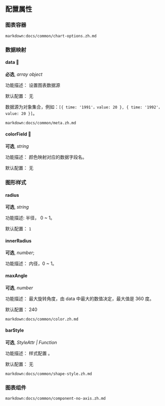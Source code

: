 ## 配置属性

### 图表容器

`markdown:docs/common/chart-options.zh.md`

### 数据映射

#### data 📌

**必选**, _array object_

功能描述： 设置图表数据源

默认配置： 无

数据源为对象集合，例如：`[{ time: '1991'，value: 20 }, { time: '1992'，value: 20 }]`。

`markdown:docs/common/meta.zh.md`


#### colorField 📌

**可选**, _string_

功能描述： 颜色映射对应的数据字段名。

默认配置： 无

### 图形样式

#### radius

**可选**, _string_

功能描述: 半径， 0 ~ 1。

默认配置： `1`

#### innerRadius

**可选**, _number_;

功能描述： 内径，0 ~ 1。


#### maxAngle

**可选**, _number_

功能描述： 最大旋转角度，由 data 中最大的数值决定，最大值是 360 度。

默认配置： 240

`markdown:docs/common/color.zh.md`

#### barStyle

**可选**, _StyleAttr | Function_

功能描述： 样式配置 。

默认配置： 无

`markdown:docs/common/shape-style.zh.md`


### 图表组件

`markdown:docs/common/component-no-axis.zh.md`
